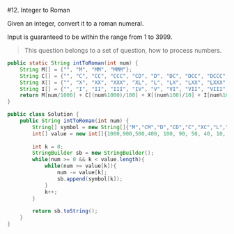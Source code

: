 #12. Integer to Roman

Given an integer, convert it to a roman numeral.

Input is guaranteed to be within the range from 1 to 3999.


> This question belongs to a set of question, how to process numbers.


```java
public static String intToRoman(int num) {
    String M[] = {"", "M", "MM", "MMM"};
    String C[] = {"", "C", "CC", "CCC", "CD", "D", "DC", "DCC", "DCCC", "CM"};
    String X[] = {"", "X", "XX", "XXX", "XL", "L", "LX", "LXX", "LXXX", "XC"};
    String I[] = {"", "I", "II", "III", "IV", "V", "VI", "VII", "VIII", "IX"};
    return M[num/1000] + C[(num%1000)/100] + X[(num%100)/10] + I[num%10];
}
```



```java
public class Solution {
    public String intToRoman(int num) {
        String[] symbol = new String[]{"M","CM","D","CD","C","XC","L","XL","X","IX","V","IV","I"};
        int[] value = new int[]{1000,900,500,400, 100, 90, 50, 40, 10, 9, 5, 4, 1};
    
        int k = 0;
        StringBuilder sb = new StringBuilder();
        while(num >= 0 && k < value.length){
            while(num >= value[k]){
                num -= value[k];
                sb.append(symbol[k]);
            }
            k++;
        }
        
        return sb.toString();
    }
}
```
